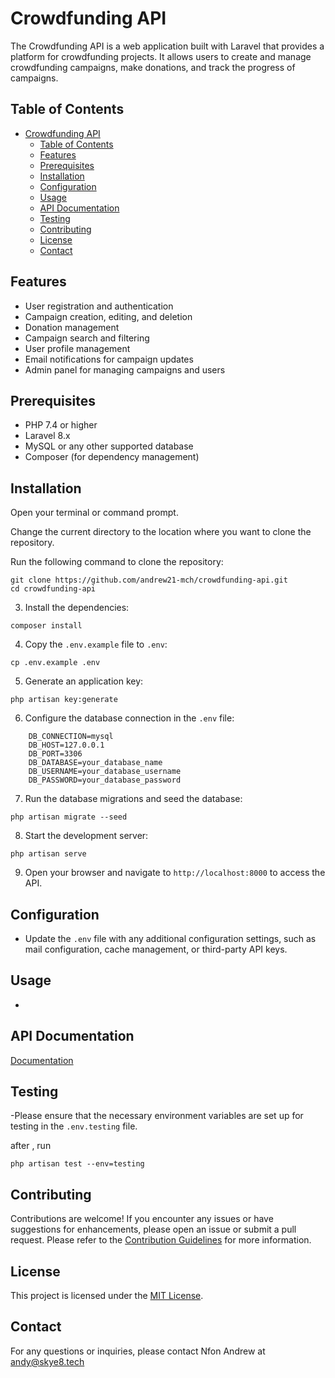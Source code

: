 # Crowdfunding API

The Crowdfunding API is a web application built with Laravel that provides a platform for crowdfunding projects. It allows users to create and manage crowdfunding campaigns, make donations, and track the progress of campaigns.

## Table of Contents

- [Crowdfunding API](#crowdfunding-api)
  - [Table of Contents](#table-of-contents)
  - [Features](#features)
  - [Prerequisites](#prerequisites)
  - [Installation](#installation)
  - [Configuration](#configuration)
  - [Usage](#usage)
  - [API Documentation](#api-documentation)
  - [Testing](#testing)
  - [Contributing](#contributing)
  - [License](#license)
  - [Contact](#contact)

## Features

- User registration and authentication
- Campaign creation, editing, and deletion
- Donation management
- Campaign search and filtering
- User profile management
- Email notifications for campaign updates
- Admin panel for managing campaigns and users

## Prerequisites

- PHP 7.4 or higher
- Laravel 8.x
- MySQL or any other supported database
- Composer (for dependency management)

## Installation

Open your terminal or command prompt.

Change the current directory to the location where you want to clone the repository.

Run the following command to clone the repository:
```
git clone https://github.com/andrew21-mch/crowdfunding-api.git
cd crowdfunding-api
```

3. Install the dependencies:
```
composer install
```
4. Copy the `.env.example` file to `.env`:
```
cp .env.example .env
```
5. Generate an application key:
```
php artisan key:generate
```
6. Configure the database connection in the `.env` file:
```
    DB_CONNECTION=mysql
    DB_HOST=127.0.0.1
    DB_PORT=3306
    DB_DATABASE=your_database_name
    DB_USERNAME=your_database_username
    DB_PASSWORD=your_database_password
```
7.  Run the database migrations and seed the database:
```
php artisan migrate --seed
```
8.  Start the development server:
```
php artisan serve
```
9. Open your browser and navigate to `http://localhost:8000` to access the API.

## Configuration

- Update the `.env` file with any additional configuration settings, such as mail configuration, cache management, or third-party API keys.

## Usage

-

## API Documentation

[Documentation](https://documenter.getpostman.com/view/17184783/2s9YRGxoij#691f1709-15a4-4c4a-9d8d-1e6058fb6867)

## Testing

-Please ensure that the necessary environment variables are set up for testing in the `.env.testing` file.


after , run

```
php artisan test --env=testing
```

## Contributing

Contributions are welcome! If you encounter any issues or have suggestions for enhancements, please open an issue or submit a pull request. Please refer to the [Contribution Guidelines](/CONTRIBUTING.md) for more information.

## License

This project is licensed under the [MIT License](/LICENSE).

## Contact

For any questions or inquiries, please contact Nfon Andrew at andy@skye8.tech
